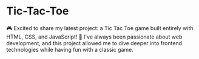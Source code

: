 # Tic-Tac-Toe
🎮 Excited to share my latest project: a Tic Tac Toe game built entirely with HTML, CSS, and JavaScript! 🚀  I've always been passionate about web development, and this project allowed me to dive deeper into frontend technologies while having fun with a classic game.  
